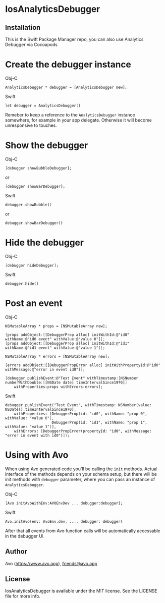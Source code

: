 # IosAnalyticsDebugger

## Installation

This is the Swift Package Manager repo, you can also use Analytics Debugger via Cocoapods

# Create the debugger instance

Obj-C

    AnalyticsDebugger * debugger = [AnalyticsDebugger new];

Swift

    let debugger = AnalyticsDebugger()
    
Remeber to keep a reference to the `AnalyticsDebugger` instance somewhere, for example in your app delegate. Otherwise it will become unresponsive to touches.

# Show the debugger

Obj-C

    [debugger showBubbleDebugger];
    
or

    [debugger showBarDebugger];

Swift
  
    debugger.showBubble()
    
or

    debugger.showBarDebugger()

# Hide the debugger

Obj-C

    [debugger hideDebugger];
    
Swift

    debugger.hide()
    
# Post an event

Obj-C

    NSMutableArray * props = [NSMutableArray new];

    [props addObject:[[DebuggerProp alloc] initWithId:@"id0" withName:@"id0 event" withValue:@"value 0"]];
    [props addObject:[[DebuggerProp alloc] initWithId:@"id1" withName:@"id1 event" withValue:@"value 1"]];

    NSMutableArray * errors = [NSMutableArray new];

    [errors addObject:[[DebuggerPropError alloc] initWithPropertyId:@"id0" withMessage:@"error in event id0"]];

    [debugger publishEvent:@"Test Event" withTimestamp:[NSNumber numberWithDouble:[[NSDate date] timeIntervalSince1970]]
        withProperties:props withErrors:errors];
        
Swift

    debugger.publishEvent("Test Event", withTimestamp: NSNumber(value: NSDate().timeIntervalSince1970),
        withProperties: [DebuggerProp(id: "id0", withName: "prop 0", withValue: "value 0"), 
                         DebuggerProp(id: "id1", withName: "prop 1", withValue: "value 1")], 
        withErrors: [DebuggerPropError(propertyId: "id0", withMessage: "error in event with id0")]);

# Using with Avo

When using Avo generated code you'll be calling the `init` methods. Actual interface of the methods depends on your schema setup, but there will be init methods with `debugger` parameter, where you can pass an instance of `AnalyticsDebugger`.

Obj-C

    [Avo initAvoWithEnv:AVOEnvDev ... debugger:debugger];

Swift

    Avo.initAvo(env: AvoEnv.dev, ..., debugger: debugger)

After that all events from Avo function calls will be automatically accessable in the debugger UI.

## Author

Avo (https://www.avo.app), friends@avo.app

## License

IosAnalyticsDebugger is available under the MIT license. See the LICENSE file for more info.
